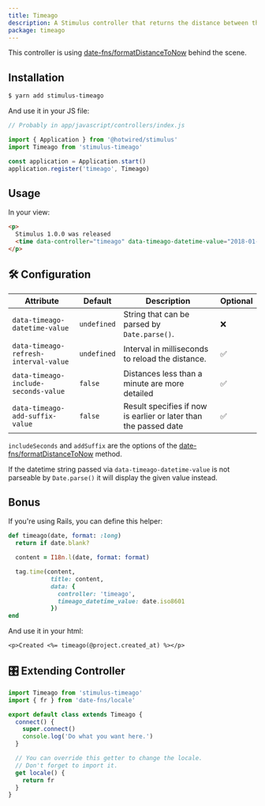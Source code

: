 ```yaml
---
title: Timeago
description: A Stimulus controller that returns the distance between the given date and now in words.
package: timeago
---
```


This controller is using [date-fns/formatDistanceToNow](https://date-fns.org/v2.2.1/docs/formatDistanceToNow) behind the scene.

## Installation

```bash
$ yarn add stimulus-timeago
```

And use it in your JS file:

```js
// Probably in app/javascript/controllers/index.js

import { Application } from '@hotwired/stimulus'
import Timeago from 'stimulus-timeago'

const application = Application.start()
application.register('timeago', Timeago)
```

<DocsDemoLink package-name="timeago"></DocsDemoLink>

## Usage

In your view:

```html
<p>
  Stimulus 1.0.0 was released
  <time data-controller="timeago" data-timeago-datetime-value="2018-01-30T09:00"></time>.
</p>
```

## 🛠 Configuration

| Attribute                             | Default     | Description                                                      | Optional |
| ------------------------------------- | ----------- | ---------------------------------------------------------------- | -------- |
| `data-timeago-datetime-value`         | `undefined` | String that can be parsed by `Date.parse()`.                     | ❌       |
| `data-timeago-refresh-interval-value` | `undefined` | Interval in milliseconds to reload the distance.                 | ✅       |
| `data-timeago-include-seconds-value`  | `false`     | Distances less than a minute are more detailed                   | ✅       |
| `data-timeago-add-suffix-value`       | `false`     | Result specifies if now is earlier or later than the passed date | ✅       |

`includeSeconds` and `addSuffix` are the options of the [date-fns/formatDistanceToNow](https://date-fns.org/v2.2.1/docs/formatDistanceToNow) method.

If the datetime string passed via `data-timeago-datetime-value` is not parseable by `Date.parse()` it will display the given value instead.

## Bonus

If you're using Rails, you can define this helper:

```ruby
def timeago(date, format: :long)
  return if date.blank?

  content = I18n.l(date, format: format)

  tag.time(content,
            title: content,
            data: {
              controller: 'timeago',
              timeago_datetime_value: date.iso8601
            })
end
```

And use it in your html:

```erb
<p>Created <%= timeago(@project.created_at) %></p>
```

## 🎛 Extending Controller

<DocsExtendingController>

```js
import Timeago from 'stimulus-timeago'
import { fr } from 'date-fns/locale'

export default class extends Timeago {
  connect() {
    super.connect()
    console.log('Do what you want here.')
  }

  // You can override this getter to change the locale.
  // Don't forget to import it.
  get locale() {
    return fr
  }
}
```

</DocsExtendingController>
